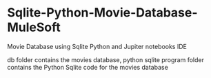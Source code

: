 # Sqlite-Python-Movie-Database-MuleSoft
Movie Database using Sqlite Python and Jupiter notebooks IDE

db folder contains the movies database,
python sqlite program folder contains the Python Sqlite code for the movies database
